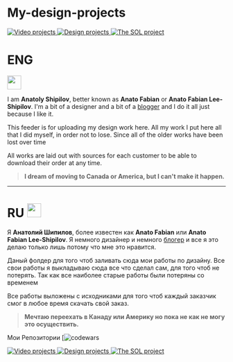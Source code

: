 # My-design-projects

<p dir="auto">
  <a href="https://github.com/anato511693/My-video-projects">
    <img src=":open_file_folder:" alt="Video projects" style="max-width: 100%;">
  </a>
  <a href="https://github.com/anato511693/My-design-projects">
    <img src=":open_file_folder:" alt="Design projects" style="max-width: 100%;">
  </a>
  <a href="https://github.com/anato511693/-The-Source-of-Life-The-SOL-">
    <img src=":open_file_folder:" alt="The SOL project" style="max-width: 100%;">
  </a>
</p>


# ENG 
<img src="https://github.com/blackcater/blackcater/raw/main/images/Hi.gif" height="32"/></h1>

I am **Anatoly Shipilov**, better known as **Anato Fabian** or **Anato Fabian Lee-Shipilov**. I'm a bit of a designer and a bit of a [blogger](https://www.youtube.com/@AnatoFabian/) and I do it all just because I like it.

This feeder is for uploading my design work here. All my work I put here all that I did myself, in order not to lose. Since all of the older works have been lost over time

All works are laid out with sources for each customer to be able to download their order at any time.

> **I dream of moving to Canada or America, but I can't make it happen.**

-----------------------------------------------------------------------------------------------------------

# RU <img src="https://github.com/blackcater/blackcater/raw/main/images/Hi.gif" height="32"/></h1>

[^note]:

Я **Анатолий Шипилов**, более известен как **Anato Fabian** или **Anato Fabian Lee-Shipilov**. Я немного дизайнер и немного [блогер](https://www.youtube.com/@AnatoFabian/) и все я это делаю только лишь потому что мне это нравится.

Даный фолдер для того чтоб заливать сюда мои работы по дизайну. Все свои работы я выкладываю сюда все что сделал сам, для того чтоб не потерять. Так как все наиболее старые работы были потеряны со временем

Все работы выложены с исходниками для того чтоб каждый заказчик смог в любое время скачать свой заказ.

> **Мечтаю переехать в Канаду или Америку но пока не как не могу это осуществить.**

Мои Репозитории 
[![codewars](https://github.com/anato511693/My-video-projects)
<p dir="auto">
  <a href="https://github.com/anato511693/My-video-projects">
    <img src=":open_file_folder:" alt="Video projects" style="max-width: 100%;">
  </a>
  <a href="https://github.com/anato511693/My-design-projects">
    <img src=":open_file_folder:" alt="Design projects" style="max-width: 100%;">
  </a>
  <a href="https://github.com/anato511693/-The-Source-of-Life-The-SOL-">
    <img src=":open_file_folder:" alt="The SOL project" style="max-width: 100%;">
  </a>
</p>
